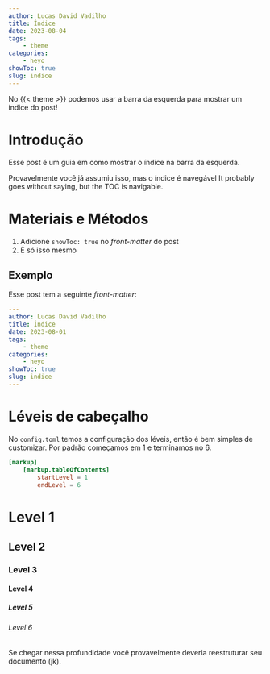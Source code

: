 ```yaml
---
author: Lucas David Vadilho
title: Índice
date: 2023-08-04
tags: 
    - theme
categories:
    - heyo
showToc: true
slug: indice
---
```


No {{< theme >}} podemos usar a barra da esquerda para mostrar um índice do post!

<!--more-->

# Introdução

Esse post é um guia em como mostrar o índice na barra da esquerda.

Provavelmente você já assumiu isso, mas o índice é navegável
It probably goes without saying, but the TOC is navigable.

# Materiais e Métodos

1. Adicione `showToc: true` no _front-matter_ do post
2. É só isso mesmo

## Exemplo

Esse post tem a seguinte _front-matter_:

```yaml
---
author: Lucas David Vadilho
title: Índice
date: 2023-08-01
tags: 
    - theme
categories:
    - heyo
showToc: true
slug: indice
---
```

# Léveis de cabeçalho

No `config.toml` temos a configuração dos léveis, então é bem simples de customizar. Por padrão começamos em 1 e terminamos no 6.

```toml
[markup]
    [markup.tableOfContents]
        startLevel = 1
        endLevel = 6
```

# Level 1

## Level 2

### Level 3

#### Level 4

##### Level 5

###### Level 6

Se chegar nessa profundidade você provavelmente deveria reestruturar seu documento (jk).